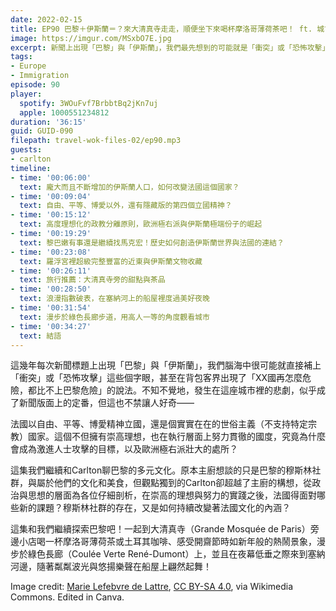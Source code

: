 ```yaml
---
date: 2022-02-15
title: EP90 巴黎＋伊斯蘭＝？來大清真寺走走，順便坐下來喝杯摩洛哥薄荷茶吧！ ft. 城市豆沙包 Carlton
image: https://imgur.com/MSxbO7E.jpg
excerpt: 新聞上出現「巴黎」與「伊斯蘭」，我們最先想到的可能就是「衝突」或「恐怖攻擊」。不斷增加的伊斯蘭人口正在如何改變這座城市的面貌？極度重視平等的國度，又為何會是恐怖攻擊目標與右派崛起之地？這集和我們一起認識巴黎的穆斯林社群，到大清真寺旁喝杯摩洛哥薄荷茶，再從綠色長廊一路走到塞納河畔度過浪漫的巴黎之夜！
tags:
- Europe
- Immigration
episode: 90
player:
  spotify: 3WOuFvf7BrbbtBq2jKn7uj
  apple: 1000551234812
duration: '36:15'
guid: GUID-090
filepath: travel-wok-files-02/ep90.mp3
guests:
- carlton
timeline:
- time: '00:06:00'
  text: 龐大而且不斷增加的伊斯蘭人口，如何改變法國這個國家？
- time: '00:09:04'
  text: 自由、平等、博愛以外，還有隱藏版的第四個立國精神？
- time: '00:15:12'
  text: 高度理想化的政教分離原則，歐洲極右派與伊斯蘭極端份子的崛起
- time: '00:19:29'
  text: 黎巴嫩有事還是繼續找馬克宏！歷史如何創造伊斯蘭世界與法國的連結？
- time: '00:23:08'
  text: 羅浮宮裡超級完整豐富的近東與伊斯蘭文物收藏
- time: '00:26:11'
  text: 旅行推薦：大清真寺旁的甜點與茶品
- time: '00:28:50'
  text: 浪漫指數破表，在塞納河上的船屋裡度過美好夜晚
- time: '00:31:54'
  text: 漫步於綠色長廊步道，用高人一等的角度觀看城市
- time: '00:34:27'
  text: 結語
---
```

這幾年每次新聞標題上出現「巴黎」與「伊斯蘭」，我們腦海中很可能就直接補上「衝突」或「恐怖攻擊」這些個字眼，甚至在背包客界出現了「XX國再怎麼危險，都比不上巴黎危險」的說法。不知不覺地，發生在這座城市裡的悲劇，似乎成了新聞版面上的定番，但這也不禁讓人好奇——

法國以自由、平等、博愛精神立國，還是個實實在在的世俗主義（不支持特定宗教）國家。這個不但擁有崇高理想，也在執行層面上努力貫徹的國度，究竟為什麼會成為激進人士攻擊的目標，以及歐洲極右派壯大的處所？

這集我們繼續和Carlton聊巴黎的多元文化。原本主廚想談的只是巴黎的穆斯林社群，與屬於他們的文化和美食，但觀點獨到的Carlton卻超越了主廚的構想，從政治與思想的層面為各位仔細剖析，在崇高的理想與努力的實踐之後，法國得面對哪些新的課題？穆斯林社群的存在，又是如何持續改變著法國文化的內涵？

這集和我們繼續探索巴黎吧！一起到大清真寺（Grande Mosquée de Paris）旁邊小店喝一杯摩洛哥薄荷茶或土耳其咖啡、感受開齋節時如新年般的熱鬧景象，漫步於綠色長廊（Coulée Verte René-Dumont）上，並且在夜幕低垂之際來到塞納河邊，隨著粼粼波光與悠揚樂聲在船屋上翩然起舞！

Image credit: [Marie Lefebvre de Lattre](https://commons.wikimedia.org/wiki/File:Fontaine_au_socle_d%27%C3%A9toile_%C3%A0_la_Mosqu%C3%A9e_de_Paris.jpg), [CC BY-SA 4.0](https://creativecommons.org/licenses/by-sa/4.0), via Wikimedia Commons. Edited in Canva.